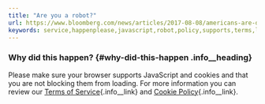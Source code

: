 ```yaml
---
title: "Are you a robot?"
url: https://www.bloomberg.com/news/articles/2017-08-08/americans-are-dying-younger-saving-corporations-billions?cmpid=socialflow-twitter-business&utm_content=business&utm_campaign=socialflow-organic&utm_source=twitter&utm_medium=social
keywords: service,happenplease,javascript,robot,policy,supports,terms,loading,review,information,sure
---
```

### Why did this happen? {#why-did-this-happen .info__heading}

Please make sure your browser supports JavaScript and cookies and that you are not blocking them from loading. For more information you can review our [Terms of Service](/notices/tos){.info__link} and [Cookie Policy](/notices/tos){.info__link}.
